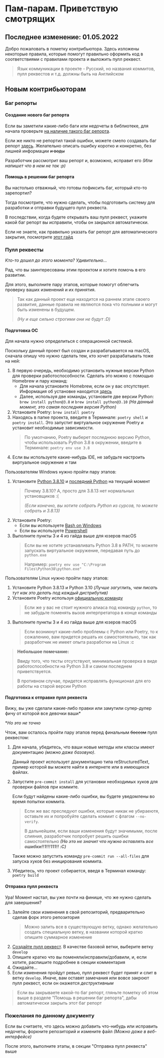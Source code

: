 # Пам-парам. Приветствую смотрящих

## Последнее изменение: 01.05.2022

Добро пожаловать в пометку контрибьютора.
Здесь изложены некоторые правила, которые помогут правильно оформить код в соответствиями с правилами проекта
и выложить пулл реквест.

> Язык коммуникации в проекте - Русский,
> но названия коммитов, пулл реквестов и т.д. должны быть на Английском

## Новым контрибьюторам

### Баг репорты

#### Создание нового баг репорта

Если вы заметили какие-либо баги или недочеты в библиотеке,
для начала проверьте [на наличие такого баг репорта](https://github.com/SecondThundeR/shikithon/issues).

Если же никто не репортил такой ошибки, можете смело создавать баг репорт [здесь](https://github.com/SecondThundeR/shikithon/issues/new).
Желательно описать ошибку коротко и конкретно, без лишней информации ~~и воды~~

Разработчик рассмотрит ваш репорт и, возможно, исправит его _(Или напишет что в нем не так :p)_

#### Помощь в решении баг репорта

Вы настолько отважный, что готовы пофиксить баг, который кто-то зарепортил?

Тогда посмотрите, что нужно сделать, чтобы подготовить систему для разработки и отправки будущего пулл реквеста.

В последствии, когда будете открывать ваш пулл реквест, укажите какой баг репорт вы исправили, чтобы он закрылся автоматически.

Если не знаете, как правильно указать баг репорт для автоматического закрытия, посмотрите [этот гайд](https://docs.github.com/en/issues/tracking-your-work-with-issues/linking-a-pull-request-to-an-issue)

### Пулл реквесты

_Кто-то дошел до этого момента? Удивительно..._

Рад, что вы заинтересованы этим проектом и хотите помочь в его развитии.

Для этого, выполните пару этапов, которые помогут облегчить проверку ваших изменений и их принятия.

> Так как данный проект еще находится на раннем этапе своего развития,
> данные правила не являются пока что полными и могут быть изменены в будущем.
>
> _(Ну и еще сильно строгими они не будут :D)_

#### Подготовка ОС

Для начала нужно определиться с операционной системой.

Поскольку данный проект был создан и разрабатывается на macOS, сначала опишу что нужно сделать тем, кто хочет разрабатывать тоже на ней:

1. В первую очередь, необходимо установить нужные версии Python для проверки работоспособности.
Сделать это можно с помощью Homebrew и пару команд:
   - Для начала установите Homebrew, если он у вас отсутствует. Информация об установке находится [здесь](https://brew.sh/index_ru)
   - Далее, используя две команды, установите две версии Python: ```brew install python@3.8``` и ```brew install python@3.10``` _(На данный момент, это самая последняя версия Python)_
2. Установите Poetry: ```brew install poetry```
3. Находясь в папке проекта, введите в Терминале: ```poetry shell``` и ```poetry install```. Это запустит виртуальное окружение Poetry и установит необходимые зависимости.
    > По умолчанию, Poetry выберет последнюю версию Python, чтобы использовать Python 3.8 в окружении, введите в Терминале: ```poetry env use 3.8```
4. Если вы используете какие-нибудь IDE, не забудьте настроить виртуальное окружение и там

Пользователям Windows нужно пройти пару этапов:

1. Установите [Python 3.8.10](https://www.python.org/downloads/release/python-3810/) и [последний Python](https://www.python.org/downloads/) на текущий момент
   > Почему 3.8.10? А, просто для 3.8.13 нет нормальных установщиков :(
   >
   > _(Если конечно, вы хотите собрать Python из сурсов, то можете собрать и 3.8.13)_
2. Установите Poetry:
    - Если вы используете [Bash on Windows](https://python-poetry.org/docs/#osx--linux--bashonwindows-install-instructions)
    - Если вы используете [Powershell](https://python-poetry.org/docs/#windows-powershell-install-instructions)
3. Выполните пункты 3 и 4 из гайда выше для юзеров macOS
   > Если вы не хотите устанавливать Python 3.8 в PATH, то можете запускать виртуальное окружение, передавая путь до ```python.exe```
   >
   > Например: ```poetry env use "C:\Program Files\Python38\python.exe"```

Пользователям Linux нужно пройти пару этапов:

1. Установите Python 3.8.13 и Python 3.10
_(Лучше загуглить, чем писать тут как это делать под каждый дистрибутив)_
2. Установите Poetry используя [официальную команду](https://python-poetry.org/docs/#osx--linux--bashonwindows-install-instructions)
   > Если же у вас не стоит нужного алиаса под команду ```python```, то не забудьте поменять вызов интерпретатора в конце команды
3. Выполните пункты 3 и 4 из гайда выше для юзеров macOS
   > Если возникнут какие-либо проблемы с Python или Poetry, то к сожалению, вам придется решать их самостоятельно, так как разработчик не имеет опыта разработки на Linux :c

> **Небольшое помечание:**
>
> Ввиду того, что тесты отсутствуют, минимальная проверка в виде работоспособности на Python 3.8 и самом последнем приветствуется.
>
> В противном случае, придется исправлять функционал для его работы на старой версии Python

#### Подготовка к отправке пулл реквеста

Вижу, вы уже сделали какие-либо правки или замутили супер-дупер фичу от которой все девочки ваши*

*_Но это не точно_

Чтож, вам осталось пройти пару этапов перед финальным ~~боссом~~ пулл реквестом:

1. Для начала, убедитесь, что ваши новые методы или классы имеют документацию _(можно даже базовую)_.

    Данный проект использует документацию типа reStructuredText, пример которой вы можете найти в интернете или в имеющихся файлах.
2. Запустите `pre-commit install` для установки необходимых хуков для проверки файлов при коммите.

    Если будут найдены какие-либо ошибки, вы будете уведомлены во время попытки коммита.
    > Если же вас преследуют ошибки, которые никак не убираеютя, оставьте их и попробуйте сделать коммит с флагом `--no-verify`.
    >
    > В дальнейшем, если ваши изменения будут значимыми, после слияния, разработчик попробует решить ошибки самостоятельно
    > _**(Но это не значит что нужно оставлять все ошибки!!1!!!111!! :C)**_

   Также можно запустить команду `pre-commit run --all-files` для запуска хуков без иницирования коммита.
3. Убедитесь, что проект собирается, введя в Терминал команду: ```poetry build```

#### Отправка пулл реквеста

Ура! Момент настал, вы уже почти на финише, что же нужно сделать для завершения?

1. Залейте свои изменения в свой репозиторий, предварительно сделав форк этого репозитория
    > Можно залить все в существующую ветку, однако желательно создать специальную ветку,
   > в названии которой кратко опишите суммарное изменение
2. [Создайте пулл реквест](https://github.com/SecondThundeR/shikithon/compare). В качестве базовой ветки, выберите ветку `develop`
3. Опишите кратко что вы поменяли/исправили/добавили, и, если хотите, распишите подробнее в секции комментария
4. Ожидайте...
5. Если изменения пройдут ревью, пулл реквест будет принят и слит в ветку `develop`. Иначе, вам оставят замечания или вовсе закроют пулл реквест, если он окажется _деструктивным_

> Если вы закрываете какой-то баг репорт, гляньте пометку об этом выше в разделе "Помощь в решении баг репорта", дабы автоматически закрыть этот баг репорт

### Пожелания по данному документу

Если вы считаете, что здесь можно добавить что-нибудь или исправить недочеты, форкните репозиторий и измените файл _(Можно даже в веб-интерфейсе)_

После этого, выполните этапы, в секции "Отправка пулл реквеста" выше
